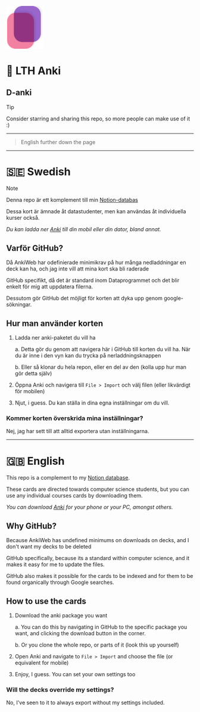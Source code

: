 <p align="left">
    <img src="cards.svg" alt="Cards icon, designed by Embracket" style="width:20%">
</p>

# 🏫 LTH Anki
## D-anki

> [!TIP]
> Consider starring and sharing this repo, so more people can make use of it :)

---

> English further down the page

---

# 🇸🇪 Swedish
> [!NOTE]
> Denna repo är ett komplement till min [Notion-databas](https://mikaelrr.notion.site/Delade-anteckningar-Hub-LTH-D-C-f2a47297b9b146dba372e02c4f789d55?pvs=4)

Dessa kort är ämnade åt datastudenter, men kan användas åt individuella kurser också.

_Du kan ladda ner [Anki](https://apps.ankiweb.net) till din mobil eller din dator, bland annat._

## Varför GitHub?
Då AnkiWeb har odefinierade minimikrav på hur många nedladdningar en deck kan ha, och jag inte vill att mina kort ska bli raderade

GitHub specifikt, då det är standard inom Dataprogrammet och det blir enkelt för mig att uppdatera filerna.

Dessutom gör GitHub det möjligt för korten att dyka upp genom google-sökningar.

## Hur man använder korten
1. Ladda ner anki-paketet du vill ha

    a. Detta gör du genom att navigera här i GitHub till korten du vill ha. När du är inne i den vyn kan du trycka på nerladdningsknappen

    b. Eller så klonar du hela repon, eller en del av den (kolla upp hur man gör detta själv)

2. Öppna Anki och navigera till ``File > Import`` och välj filen (eller likvärdigt för mobilen)

3. Njut, i guess. Du kan ställa in dina egna inställningar om du vill.

### Kommer korten överskrida mina inställningar?
Nej, jag har sett till att alltid exportera utan inställningarna.

---

# 🇬🇧 English
This repo is a complement to my [Notion database](https://mikaelrr.notion.site/Delade-anteckningar-Hub-LTH-D-C-f2a47297b9b146dba372e02c4f789d55?pvs=4).

These cards are directed towards computer science students, but you can use any individual courses cards by downloading them. 

_You can download [Anki](https://apps.ankiweb.net) for your phone or your PC, amongst others._ 

## Why GitHub?
Because AnkiWeb has undefined minimums on downloads on decks, and I don't want my decks to be deleted

GitHub specifically, because its a standard within computer science, and it makes it easy for me to update the files.

GitHub also makes it possible for the cards to be indexed and for them to be found organically through Google searches.

## How to use the cards
1. Download the anki package you want

    a. You can do this by navigating in GitHub to the specific package you want, and clicking the download button in the corner.

    b. Or you clone the whole repo, or parts of it (look this up yourself)

2. Open Anki and navigate to ``File > Import`` and choose the file (or equivalent for mobile)

3. Enjoy, I guess. You can set your own settings too

### Will the decks override my settings?
No, I've seen to it to always export without my settings included.
